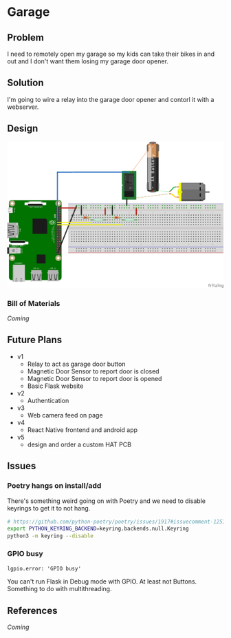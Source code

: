 # Garage

## Problem

I need to remotely open my garage so my kids can take their bikes in and out and I don't want them losing my garage door opener.

## Solution

I'm going to wire a relay into the garage door opener and contorl it with a webserver.

## Design

![breadboard model](Garage_bb.png)

### Bill of Materials

_Coming_

## Future Plans

- v1
  - Relay to act as garage door button
  - Magnetic Door Sensor to report door is closed
  - Magnetic Door Sensor to report door is opened
  - Basic Flask website
- v2
  - Authentication
- v3
  - Web camera feed on page
- v4
  - React Native frontend and android app
- v5
  - design and order a custom HAT PCB

## Issues

### Poetry hangs on install/add

There's something weird going on with Poetry and we need to disable keyrings to get it to not hang.

```bash
# https://github.com/python-poetry/poetry/issues/1917#issuecomment-1251667047
export PYTHON_KEYRING_BACKEND=keyring.backends.null.Keyring
python3 -m keyring --disable
```

### GPIO busy

```
lgpio.error: 'GPIO busy'
```

You can't run Flask in Debug mode with GPIO. At least not Buttons. Something to do with multithreading.

## References

_Coming_
